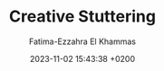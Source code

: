 ---
layout: post
title: "Creative Stuttering"
date: 2023-11-02 15:43:38 +0200
categories: 
image : /img/Iasm_03_TK.png
author: Fatima-Ezzahra El Khammas 
file: /files/Iasm_03_TK.pdf
---